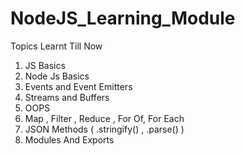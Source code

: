 # NodeJS_Learning_Module
Topics Learnt Till Now
1) JS Basics
2) Node Js Basics
3) Events and Event Emitters
4) Streams and Buffers
5) OOPS
6) Map , Filter , Reduce , For Of, For Each
7) JSON Methods ( .stringify() , .parse() )
8) Modules And Exports

